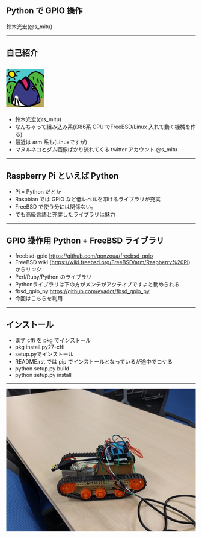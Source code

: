 ## Python で GPIO 操作

鈴木光宏(@s_mitu)

---

## 自己紹介
## <img width="100" src="images/icon.png"/>

* 鈴木光宏(@s_mitu) 
 * なんちゃって組み込み系(i386系 CPU でFreeBSD/Linux 入れて動く機械を作る)
 * 最近は arm 系も(Linuxですが)
 * マヌルネコとダム画像ばかり流れてくる twitter アカウント @s_mitu

---

## Raspberry Pi といえば Python

* Pi = Python だとか
* Raspbian では GPIO など低レベルを叩けるライブラリが充実
* FreeBSD で使う分には関係ない。
* でも高級言語と充実したライブラリは魅力

---

## GPIO 操作用 Python + FreeBSD ライブラリ

* freebsd-gpio https://github.com/gonzoua/freebsd-gpio
 * FreeBSD wiki (https://wiki.freebsd.org/FreeBSD/arm/Raspberry%20Pi) からリンク
 * Perl/Ruby/Python のライブラリ
 * Pythonライブラリは下の方がメンテがアクティブですよと勧められる
* fbsd_gpio_py https://github.com/evadot/fbsd_gpio_py
 * 今回はこちらを利用

---

## インストール
* まず cffi を pkg でインストール
 * pkg install py27-cffi
* setup.pyでインストール
 * README.rst では pip でインストールとなっているが途中でコケる
 * python setup.py build
 * python setup.py install

--- 
<img src="images/tank.jpg"/>
